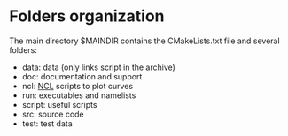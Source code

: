 # Folders organization

The main directory $MAINDIR contains the CMakeLists.txt file and several folders:
  - data: data (only links script in the archive)
  - doc: documentation and support
  - ncl: [NCL](http://ncl.ucar.edu) scripts to plot curves
  - run: executables and namelists
  - script: useful scripts
  - src: source code
  - test: test data
